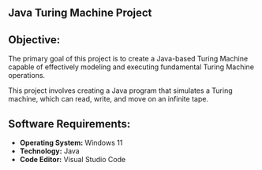 
## Java Turing Machine Project

## Objective:
The primary goal of this project is to create a Java-based Turing Machine capable of effectively modeling and executing fundamental Turing Machine operations.

This project involves creating a Java program that simulates a Turing machine, which can read, write, and move on an infinite tape.

## Software Requirements:
- **Operating System:** Windows 11
- **Technology:** Java
- **Code Editor:** Visual Studio Code

